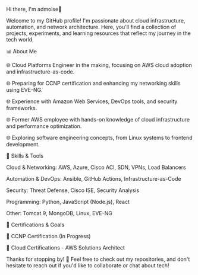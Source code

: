 Hi there, I'm admoise👋

Welcome to my GitHub profile! I'm passionate about cloud infrastructure, automation, and network architecture. Here, you'll find a collection of projects, experiments, and learning resources that reflect my journey in the tech world.

📊 About Me

🌐 Cloud Platforms Engineer in the making, focusing on AWS cloud adoption and infrastructure-as-code.

🌐 Preparing for CCNP certification and enhancing my networking skills using EVE-NG.

🌐 Experience with Amazon Web Services, DevOps tools, and security frameworks.

🌐 Former AWS employee with hands-on knowledge of cloud infrastructure and performance optimization.

🌐 Exploring software engineering concepts, from Linux systems to frontend development.

🔧 Skills & Tools

Cloud & Networking: AWS, Azure, Cisco ACI, SDN, VPNs, Load Balancers

Automation & DevOps: Ansible, GitHub Actions, Infrastructure-as-Code

Security: Threat Defense, Cisco ISE, Security Analysis

Programming: Python, JavaScript (Node.js), React

Other: Tomcat 9, MongoDB, Linux, EVE-NG

🌟 Certifications & Goals

🔹 CCNP Certification (In Progress)

🔹 Cloud Certifications
    - AWS Solutions Architect



Thanks for stopping by! 🌟 Feel free to check out my repositories, and don't hesitate to reach out if you'd like to collaborate or chat about tech!
